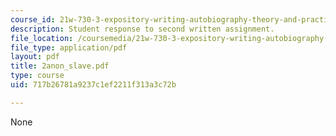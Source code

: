 ```yaml
---
course_id: 21w-730-3-expository-writing-autobiography-theory-and-practice-spring-2001
description: Student response to second written assignment.
file_location: /coursemedia/21w-730-3-expository-writing-autobiography-theory-and-practice-spring-2001/717b26781a9237c1ef2211f313a3c72b_2anon_slave.pdf
file_type: application/pdf
layout: pdf
title: 2anon_slave.pdf
type: course
uid: 717b26781a9237c1ef2211f313a3c72b

---
```

None